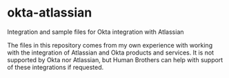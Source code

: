 # okta-atlassian
Integration and sample files for Okta integration with Atlassian

The files in this repository comes from my own experience with working with the integration of Atlassian and Okta products and services. It is not supported by Okta nor Atlassian, but Human Brothers can help with support of these integrations if requested.
